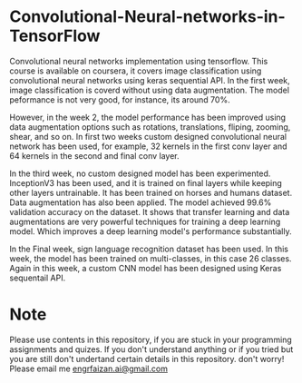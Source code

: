 # Convolutional-Neural-networks-in-TensorFlow
Convolutional neural networks implementation using tensorflow. This course is available on coursera, it covers image classification using convolutional neural networks using keras sequential API. In the first week, image classification is coverd without using data augmentation. The model peformance is not very good, for instance, its around 70%.

However, in the week 2, the model performance has been improved using data augmentation options such as rotations, translations, fliping, zooming, shear, and so on. In first two weeks custom designed convolutional neural network has been used, for example, 32 kernels in the first conv layer and 64 kernels in the second and final conv layer.

In the third week, no custom designed model has been experimented. InceptionV3 has been used, and it is trained on final layers while keeping other layers untrainable. It has been trained on horses and humans dataset. Data augmentation has also been applied. The model achieved 99.6% validation accuracy on the dataset. It shows that transfer learning and data augmentations are very powerful techniques for training a deep learning model. Which improves a deep learning model's performance substantially.

In the Final week, sign language recognition dataset has been used. In this week, the model has been trained on multi-classes, in this case 26 classes. Again in this week, a custom CNN model has been designed using Keras sequentail API.

# Note
Please use contents in this repository, if you are stuck in your programming assignments and quizes. If you don't understand anything or if you tried but you are still don't undertand certain details in this repository. don't worry! Please email me engrfaizan.ai@gmail.com

